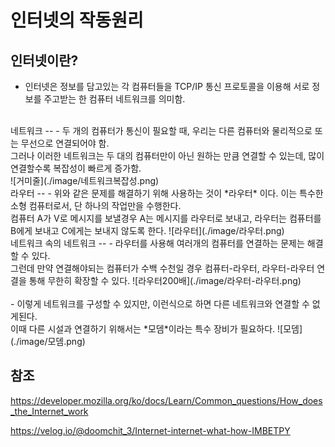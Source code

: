 인터넷의 작동원리
==
인터넷이란?
--
- 인터넷은 정보를 담고있는 각 컴퓨터들을 TCP/IP 통신 프로토콜을 이용해 서로 정보를 주고받는 한 컴퓨터 네트워크를 의미함.

<br>
네트워크
--
- 두 개의 컴퓨터가 통신이 필요할 때, 우리는 다른 컴퓨터와 물리적으로 또는 무선으로 연결되어야 함.<br>
그러나 이러한 네트워크는 두 대의 컴퓨터만이 아닌 원하는 만큼 연결할 수 있는데, 많이 연결할수록 복잡성이 빠르게 증가함.<br>
![거미줄](./image/네트워크복잡성.png)


<br>
라우터
--
- 위와 같은 문제를 해결하기 위해 사용하는 것이 *라우터* 이다. 이는 특수한 소형 컴퓨터로서, 단 하나의 작업만을 수행한다.<br>
컴퓨터 A가 V로 메시지를 보낼경우 A는 메시지를 라우터로 보내고, 라우터는 컴퓨터를 B에게 보내고 C에게는 보내지 않도록 한다.
![라우터](./image/라우터.png)

<br>
네트워크 속의 네트워크
--
- 라우터를 사용해 여러개의 컴퓨터를 연결하는 문제는 해결할 수 있다.<br> 
그런데 만약 연결해야되는 컴퓨터가 수백 수천일 경우 컴퓨터-라우터, 라우터-라우터 연결을 통해 무한히 확장할 수 있다.
![라우터200배](./image/라우터-라우터.png)
<br><br>
- 이렇게 네트워크를 구성할 수 있지만, 이런식으로 하면 다른 네트워크와 연결할 수 없게된다. <br>이때 다른 시설과 연결하기 위해서는 *모뎀*이라는 특수 장비가 필요하다.
![모뎀](./image/모뎀.png)

참조
--
https://developer.mozilla.org/ko/docs/Learn/Common_questions/How_does_the_Internet_work<br>

https://velog.io/@doomchit_3/Internet-internet-what-how-IMBETPY